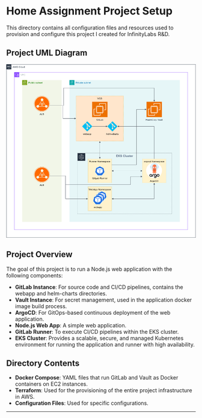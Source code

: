 # Home Assignment Project Setup

This directory contains all configuration files and resources used to provision and configure this project I created for InfinityLabs R&D.

## Project UML Diagram
![UML Diagram](uml/infinitylabs-project-uml.drawio.png)

## Project Overview

The goal of this project is to run a Node.js web application with the following components:

- **GitLab Instance**: For source code and CI/CD pipelines, contains the webapp and helm-charts directories.
- **Vault Instance**: For secret management, used in the application docker image build process.
- **ArgoCD**: For GitOps-based continuous deployment of the web application.
- **Node.js Web App**: A simple web application.
- **GitLab Runner**: To execute CI/CD pipelines within the EKS cluster.
- **EKS Cluster**: Provides a scalable, secure, and managed Kubernetes environment for running the application and runner with high availability.

## Directory Contents

- **Docker Compose**: YAML files that run GitLab and Vault as Docker containers on EC2 instances.
- **Terraform**: Used for the provisioning of the entire project infrastructure in AWS.
- **Configuration Files**: Used for specific configurations.

---
